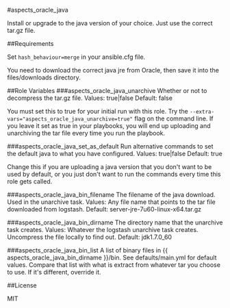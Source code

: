 #aspects_oracle_java

Install or upgrade to the java version of your choice. Just use the correct tar.gz file.

##Requirements

Set ```hash_behaviour=merge``` in your ansible.cfg file.

You need to download the correct java jre from Oracle, then save it into the files/downloads directory.

##Role Variables
###aspects_oracle_java_unarchive
Whether or not to decompress the tar.gz file.
Values: true|false
Default: false

You must set this to true for your initial run with this role. Try the ```--extra-vars="aspects_oracle_java_unarchive=true"``` flag on the command line. If you leave it set as true in your playbooks, you will end up uploading and unarchiving the tar file every time you run the playbook.

###aspects_oracle_java_set_as_default
Run alternative commands to set the default java to what you have configured. 
Values: true|false
Default: true

Change this if you are uploading a java version that you don't want to be used by default, or you just don't want to run the commands every time this role gets called.

###aspects_oracle_java_bin_filename
The filename of the java download. Used in the unarchive task.
Values: Any file name that points to the tar file downloaded from logstash.
Default: server-jre-7u60-linux-x64.tar.gz

###aspects_oracle_java_bin_dirname
The directory name that the unarchive task creates.
Values: Whatever the logstash unarchive task creates. Uncompress the file locally to find out.
Default: jdk1.7.0_60

###aspects_oracle_java_bin_list
A list of binary files in {{ aspects_oracle_java_bin_dirname }}/bin. See defaults/main.yml for default values. Compare that list with what is extract from whatever tar you choose to use. If it's different, override it.

##License

MIT

